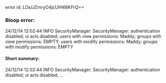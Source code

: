 error id: LOs/JZmryO4jcUIH68KFrQ==
### Bloop error:

24/12/14 12:02:44 INFO SecurityManager: SecurityManager: authentication disabled; ui acls disabled; users with view permissions: Maddy; groups with view permissions: EMPTY; users with modify permissions: Maddy; groups with modify permissions: EMPTY
#### Short summary: 

24/12/14 12:02:44 INFO SecurityManager: SecurityManager: authentication disabled; ui acls disabled; ...
